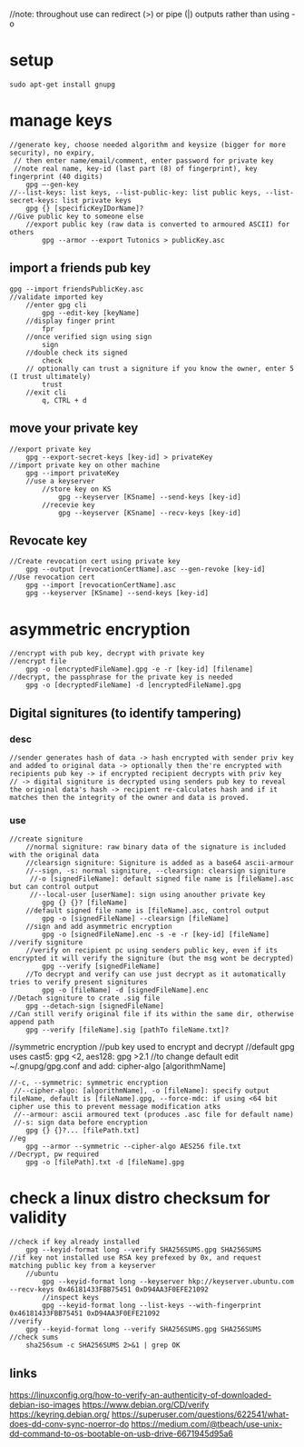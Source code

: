 //note: throughout use can redirect (>) or pipe (|) outputs rather than using -o
# setup	
    sudo apt-get install gnupg
# manage keys
    //generate key, choose needed algorithm and keysize (bigger for more security), no expiry, 
     // then enter name/email/comment, enter password for private key
     //note real name, key-id (last part (8) of fingerprint), key fingerprint (40 digits)
        gpg –-gen-key
    //--list-keys: list keys, --list-public-key: list public keys, --list-secret-keys: list private keys
        gpg {} [specificKeyIDorName]?
    //Give public key to someone else
        //export public key (raw data is converted to armoured ASCII) for others
            gpg --armor --export Tutonics > publicKey.asc
## import a friends pub key 
    gpg --import friendsPublicKey.asc
    //validate imported key
        //enter gpg cli
            gpg --edit-key [keyName]
        //display finger print
            fpr
        //once verified sign using sign
            sign
        //double check its signed
            check
        // optionally can trust a signiture if you know the owner, enter 5 (I trust ultimately)
            trust
        //exit cli
            q, CTRL + d
## move your private key	
    //export private key
        gpg --export-secret-keys [key-id] > privateKey
    //import private key on other machine	
        gpg --import privateKey	
        //use a keyserver
            //store key on KS
                gpg --keyserver [KSname] --send-keys [key-id]
            //recevie key
                gpg --keyserver [KSname] --recv-keys [key-id]
## Revocate key		
    //Create revocation cert using private key
        gpg --output [revocationCertName].asc --gen-revoke [key-id]
    //Use revocation cert
        gpg --import [revocationCertName].asc
        gpg --keyserver [KSname] --send-keys [key-id]

# asymmetric encryption
    //encrypt with pub key, decrypt with private key
    //encrypt file
        gpg -o [encryptedFileName].gpg -e -r [key-id] [filename]	
    //decrypt, the passphrase for the private key is needed
        gpg -o [decryptedFileName] -d [encryptedFileName].gpg
        
## Digital signitures (to identify tampering)
### desc
    //sender generates hash of data -> hash encrypted with sender priv key and added to original data -> optionally then the're encrypted with recipients pub key -> if encrypted recipient decrypts with priv key 
    // -> digital signiture is decrypted using senders pub key to reveal the original data's hash -> recipient re-calculates hash and if it matches then the integrity of the owner and data is proved. 
### use 
    //create signiture
        //normal signiture: raw binary data of the signature is included with the original data
        //clearsign signiture: Signiture is added as a base64 ascii-armour
        //--sign, -s: normal signiture, --clearsign: clearsign signiture
         //-o [signedFileName]: default signed file name is [fileName].asc but can control output
         //--local-user [userName]: sign using anouther private key
            gpg {} {}? [fileName]	
        //default signed file name is [fileName].asc, control output
            gpg -o [signedFileName] --clearsign [fileName]
        //sign and add asymmetric encryption
            gpg -o [signedFileName].enc -s -e -r [key-id] [fileName]
    //verify signiture								
        //verify on recipient pc using senders public key, even if its encrypted it will verify the signiture (but the msg wont be decrypted)
            gpg --verify [signedFileName]
        //To decrypt and verify can use just decrypt as it automatically tries to verify present signitures
            gpg -o [fileName] -d [signedFileName].enc
    //Detach signiture to crate .sig file
        gpg --detach-sign [signedFileName]
    //Can still verify original file if its within the same dir, otherwise append path 
        gpg --verify [fileName].sig [pathTo fileName.txt]?
            
//symmetric encryption
    //pub key used to encrypt and decrypt
    //default gpg uses cast5: gpg <2, aes128: gpg >2.1
    //to change default  edit ~/.gnupg/gpg.conf and add: cipher-algo [algorithmName]

    //-c, --symmetric: symmetric encryption
     //--cipher-algo: [algorithmName], -o [fileName]: specify output fileName, default is [fileName].gpg, --force-mdc: if using <64 bit cipher use this to prevent message modification atks
     //--armour: ascii armoured text (produces .asc file for default name)
     //-s: sign data before encryption	
        gpg {} {}?... [filePath.txt]
    //eg
        gpg --armor --symmetric --cipher-algo AES256 file.txt
    //Decrypt, pw required
        gpg -o [filePath].txt -d [fileName].gpg
    

# check a linux distro checksum for validity
    //check if key already installed
        gpg --keyid-format long --verify SHA256SUMS.gpg SHA256SUMS
    //if key not installed use RSA key prefexed by 0x, and request matching public key from a keyserver
        //ubuntu
            gpg --keyid-format long --keyserver hkp://keyserver.ubuntu.com --recv-keys 0x46181433FBB75451 0xD94AA3F0EFE21092
            //inspect keys
            gpg --keyid-format long --list-keys --with-fingerprint 0x46181433FBB75451 0xD94AA3F0EFE21092
    //verify
        gpg --keyid-format long --verify SHA256SUMS.gpg SHA256SUMS
    //check sums
        sha256sum -c SHA256SUMS 2>&1 | grep OK

## links
https://linuxconfig.org/how-to-verify-an-authenticity-of-downloaded-debian-iso-images
https://www.debian.org/CD/verify
https://keyring.debian.org/
https://superuser.com/questions/622541/what-does-dd-conv-sync-noerror-do
https://medium.com/@tbeach/use-unix-dd-command-to-os-bootable-on-usb-drive-6671945d95a6
